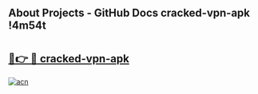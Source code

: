 ## About Projects - GitHub Docs cracked-vpn-apk !4m54t

# <h2><a href="https://andorid.site?title=cracked-vpn-apk&ref=19M">🔗👉 🔴 cracked-vpn-apk</a></h2>

[![acn](https://github.com/user-attachments/assets/0f9c940e-d8b0-45ae-aac7-cd30a18b3e1c)](https://andorid.site?title=cracked-vpn-apk&ref=19M)
